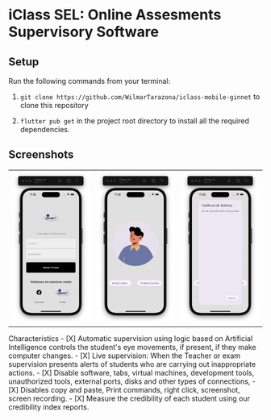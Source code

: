 # iClass SEL: Online Assesments Supervisory Software

## Setup

Run the following commands from your terminal:

1) `git clone https://github.com/WilmarTarazona/iclass-mobile-ginnet` to clone this repository 

2) `flutter pub get` in the project root directory to install all the required dependencies.

## Screenshots

<table width="100%">
  <tbody>
    <tr>
      <td width="1%"><img src="Screenshots/Login.png"/></td>
      <td width="1%"><img src="Screenshots/Main Menu.png"/></td>
       <td width="1%"><img src="Screenshots/Verification.png"/></td>
    </tr>
  </tbody>
</table>
Characteristics
- [X] Automatic supervision using logic based on Artificial Intelligence controls the student's eye movements, if present, if they make computer changes.
- [X] Live supervision: When the Teacher or exam supervision presents alerts of students who are carrying out inappropriate actions.
- [X] Disable software, tabs, virtual machines, development tools, unauthorized tools, external ports, disks and other types of connections,
- [X] Disables copy and paste, Print commands, right click, screenshot, screen recording.
- [X] Measure the credibility of each student using our credibility index reports.
